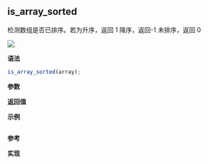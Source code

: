 ## is_array_sorted

检测数组是否已排序。若为升序，返回 1 降序，返回-1 未排序，返回 0

![](https://img.shields.io/badge/-Array-blue)

**语法**

```js
is_array_sorted(array);
```

**参数**

**返回值**

**示例**

```js

```

**参考**

**实现**

<CodeSwitcher :languages="{ln:'Langnang',lo:'Lodash',un:'Underscore'}">
<template v-slot:ln>

</template>
<template v-slot:lo>

</template>
<template v-slot:un>

</template>
</CodeSwitcher>
